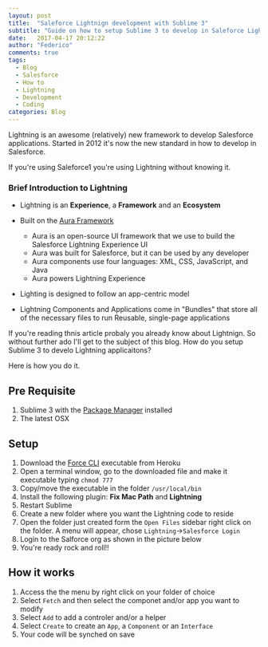 ```yaml
---
layout: post
title:  "Saleforce Lightnign development with Sublime 3"
subtitle: "Guide on how to setup Sublime 3 to develop in Saleforce Lightning"
date:   2017-04-17 20:12:22
author: "Federico"
comments: true
tags:
  - Blog
  - Salesforce
  - How to
  - Lightning 
  - Development
  - Coding
categories: Blog
---
```


Lightning is an awesome (relatively) new framework to develop Salesforce applications. Started in 2012 it's now the new standard in how to develop in Salesforce. 

If you're using Saleforce1 you're using Lightning without knowing it. 

### Brief Introduction to Lightning 
- Lightning is an **Experience**, a **Framework** and an **Ecosystem**
- Built on the [Aura Framework](http://documentation.auraframework.org/auradocs)
	- Aura is an open-source UI framework that we use to build the Salesforce Lightning Experience UI 
	- Aura was built for Salesforce, but it can be used by any developer
	- Aura components use four languages: XML, CSS, JavaScript, and Java
	- Aura powers Lightning Experience

- Lighting is designed to follow an app-centric model
- Lightning Components and Applications come in "Bundles" that store all of the necessary files to run Reusable, single-page applications

If you're reading thnis article probaly you already know about Lightnign. So without further ado I'll get to the subject of this blog. How do you setup Sublime 3 to develo Lightning applicaitons? 

Here is how you do it.

## Pre Requisite
1. Sublime 3 with the [Package Manager](https://packagecontrol.io) installed
2. The latest OSX

## Setup
1. Download the [Force CLI](https://www.force-cli.heroku.com) executable from Heroku
2. Open a terminal window, go to the downloaded file and make it executable typing `chmod 777` 
3. Copy/move the executable in the folder `/usr/local/bin`
4. Install the following plugin: **Fix Mac Path** and **Lightning**
5. Restart Sublime
6. Create a new folder where you want the Lightning code to reside
7. Open the folder just created form the `Open Files` sidebar right click on the folder. A menu will appear, chose `Lightning`->`Salesforce Login` 
8. Login to the Salforce org as shown in the picture below
9. You're ready rock and roll!!

## How it works
1. Access the the menu by right click on your folder of choice 
2. Select `Fetch` and then select the componet and/or app you want to modify
3. Select `Add` to add a controler and/or a helper 
4. Select `Create` to create an `App`, a `Component` or an `Interface`
5. Your code will be synched on save 

